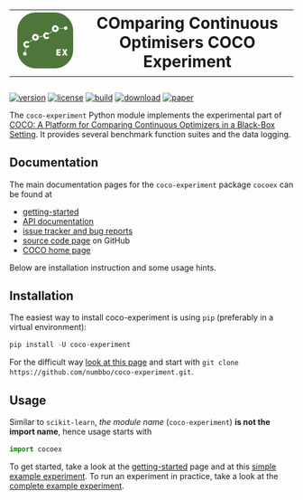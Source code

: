 <h1 align="center">
    <table border="0">
  <td>
      <img src="https://raw.githubusercontent.com/numbbo/coco-experiment/main/logo/coco-ex-300.webp">          
  </td>
  <td>
      COmparing Continuous Optimisers COCO Experiment
</td>
</table>
</h1>

[![version](https://img.shields.io/pypi/v/coco-experiment?color=blue)](https://pypi.org/project/coco-experiment)
[![license](https://img.shields.io/pypi/l/coco-experiment)](https://pypi.org/project/coco-experiment)
[![build](https://img.shields.io/github/actions/workflow/status/numbbo/coco-experiment/build.yml?branch=main)][build]
[![download](https://img.shields.io/pypi/dm/coco-experiment.svg?label=PyPI%20downloads)][pypi]
[![paper](https://img.shields.io/badge/DOI-10.1080%2F10556788.2020.1808977-blue)][paper]

The `coco-experiment` Python module implements the experimental part of [COCO: A Platform for Comparing Continuous Optimizers in a Black-Box Setting][paper].
It provides several benchmark function suites and the data logging.

## Documentation

The main documentation pages for the `coco-experiment` package `cocoex` can be found at

- [getting-started](https://numbbo.it/getting-started#experiment)
- [API documentation](https://numbbo.github.io/coco-doc/apidocs/cocoex)
- [issue tracker and bug reports](https://github.com/numbbo/coco-experiment/issues)
- [source code page](https://github.com/numbbo/coco-experiment) on GitHub
- [COCO home page](https://coco-platform.org)

Below are installation instruction and some usage hints.

## Installation

The easiest way to install coco-experiment is using `pip` (preferably in a virtual environment):

```python
pip install -U coco-experiment
```

For the difficult way [look at this page][codepython] and start with `git clone https://github.com/numbbo/coco-experiment.git`.

## Usage

Similar to `scikit-learn`, _the module name_ (`coco-experiment`) **is not the import name**, hence usage starts with

```python
import cocoex
```

To get started, take a look at the [getting-started] page and at this [simple example experiment][expy]. To run an experiment in practice, take a look at the [complete example experiment][expy2].

[build]: https://github.com/numbbo/coco-experiment/actions?query=branch%3Amain
[pypi]: https://pypi.org/project/coco-experiment/
[paper]: https://doi.org/10.1080/10556788.2020.1808977
[getting-started]: https://coco-platform.org/getting-started/#experiment
[expy]: https://github.com/numbbo/coco-experiment/blob/main/build/python/example/example_experiment_simple.py
[expy2]: https://github.com/numbbo/coco-experiment/blob/main/build/python/example/example_experiment_complete.py
[codepython]: https://github.com/numbbo/coco-experiment/tree/main/build
